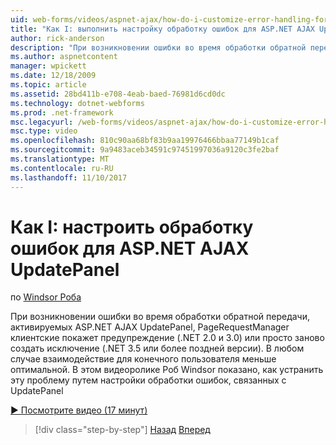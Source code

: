 ```yaml
---
uid: web-forms/videos/aspnet-ajax/how-do-i-customize-error-handling-for-the-aspnet-ajax-updatepanel
title: "Как I: выполнить настройку обработку ошибок для ASP.NET AJAX UpdatePanel | Документы Microsoft"
author: rick-anderson
description: "При возникновении ошибки во время обработки обратной передачи, активируемых ASP.NET AJAX UpdatePanel, PageRequestManager клиентские покажет предупреждение (. NE...."
ms.author: aspnetcontent
manager: wpickett
ms.date: 12/18/2009
ms.topic: article
ms.assetid: 28bd411b-e708-4eab-baed-76981d6cd0dc
ms.technology: dotnet-webforms
ms.prod: .net-framework
msc.legacyurl: /web-forms/videos/aspnet-ajax/how-do-i-customize-error-handling-for-the-aspnet-ajax-updatepanel
msc.type: video
ms.openlocfilehash: 810c90aa68bf83b9aa19976466bbaa77149b1caf
ms.sourcegitcommit: 9a9483aceb34591c97451997036a9120c3fe2baf
ms.translationtype: MT
ms.contentlocale: ru-RU
ms.lasthandoff: 11/10/2017
---
```

<a name="how-do-i-customize-error-handling-for-the-aspnet-ajax-updatepanel"></a>Как I: настроить обработку ошибок для ASP.NET AJAX UpdatePanel
====================
по [Windsor Роба](https://twitter.com/robwindsor)

При возникновении ошибки во время обработки обратной передачи, активируемых ASP.NET AJAX UpdatePanel, PageRequestManager клиентские покажет предупреждение (.NET 2.0 и 3.0) или просто заново создать исключение (.NET 3.5 или более поздней версии). В любом случае взаимодействие для конечного пользователя меньше оптимальной. В этом видеоролике Роб Windsor показано, как устранить эту проблему путем настройки обработки ошибок, связанных с UpdatePanel

[&#9654; Посмотрите видео (17 минут)](https://channel9.msdn.com/Blogs/ASP-NET-Site-Videos/how-do-i-customize-error-handling-for-the-aspnet-ajax-updatepanel)

>[!div class="step-by-step"]
[Назад](set-up-your-development-environment-for-aspnet-20.md)
[Вперед](how-do-i-use-aspnet-ajax-client-templates.md)

